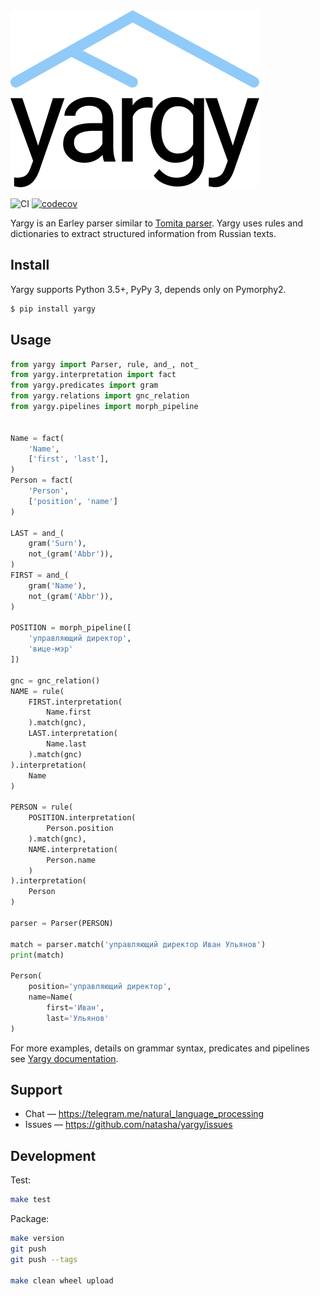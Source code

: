 <img src="https://github.com/natasha/natasha-logos/blob/master/yargy.svg">

![CI](https://github.com/natasha/yargy/workflows/CI/badge.svg) [![codecov](https://codecov.io/gh/natasha/yargy/branch/master/graph/badge.svg)](https://codecov.io/gh/natasha/yargy)

Yargy is an Earley parser similar to <a href="https://yandex.ru/dev/tomita">Tomita parser</a>. Yargy uses rules and dictionaries to extract structured information from Russian texts.

## Install

Yargy supports Python 3.5+, PyPy 3, depends only on Pymorphy2.

```bash
$ pip install yargy
```

## Usage

```python
from yargy import Parser, rule, and_, not_
from yargy.interpretation import fact
from yargy.predicates import gram
from yargy.relations import gnc_relation
from yargy.pipelines import morph_pipeline


Name = fact(
    'Name',
    ['first', 'last'],
)
Person = fact(
    'Person',
    ['position', 'name']
)

LAST = and_(
    gram('Surn'),
    not_(gram('Abbr')),
)
FIRST = and_(
    gram('Name'),
    not_(gram('Abbr')),
)

POSITION = morph_pipeline([
    'управляющий директор',
    'вице-мэр'
])

gnc = gnc_relation()
NAME = rule(
    FIRST.interpretation(
        Name.first
    ).match(gnc),
    LAST.interpretation(
        Name.last
    ).match(gnc)
).interpretation(
    Name
)

PERSON = rule(
    POSITION.interpretation(
        Person.position
    ).match(gnc),
    NAME.interpretation(
        Person.name
    )
).interpretation(
    Person
)

parser = Parser(PERSON)

match = parser.match('управляющий директор Иван Ульянов')
print(match)

Person(
    position='управляющий директор',
    name=Name(
        first='Иван',
        last='Ульянов'
)

```

For more examples, details on grammar syntax, predicates and pipelines see <a href="http://yargy.readthedocs.io/ru/latest/">Yargy documentation</a>.

## Support

- Chat — https://telegram.me/natural_language_processing
- Issues — https://github.com/natasha/yargy/issues

## Development

Test:

```bash
make test
```

Package:

```bash
make version
git push
git push --tags

make clean wheel upload
```
